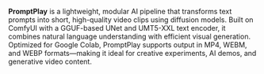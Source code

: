 **PromptPlay** is a lightweight, modular AI pipeline that transforms text prompts into short, high-quality video clips using diffusion models. Built on ComfyUI with a GGUF-based UNet and UMT5-XXL text encoder, it combines natural language understanding with efficient visual generation. Optimized for Google Colab, PromptPlay supports output in MP4, WEBM, and WEBP formats—making it ideal for creative experiments, AI demos, and generative video content.
